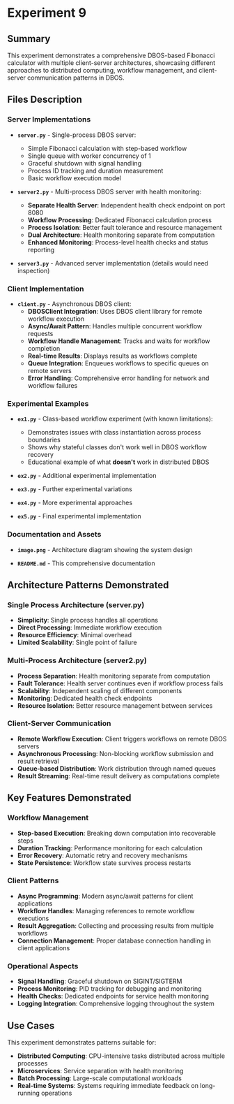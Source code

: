 # Experiment 9

## Summary

This experiment demonstrates a comprehensive DBOS-based Fibonacci calculator with multiple client-server architectures, showcasing different approaches to distributed computing, workflow management, and client-server communication patterns in DBOS.

## Files Description

### Server Implementations

- **`server.py`** - Single-process DBOS server:
  - Simple Fibonacci calculation with step-based workflow
  - Single queue with worker concurrency of 1
  - Graceful shutdown with signal handling
  - Process ID tracking and duration measurement
  - Basic workflow execution model

- **`server2.py`** - Multi-process DBOS server with health monitoring:
  - **Separate Health Server**: Independent health check endpoint on port 8080
  - **Workflow Processing**: Dedicated Fibonacci calculation process
  - **Process Isolation**: Better fault tolerance and resource management
  - **Dual Architecture**: Health monitoring separate from computation
  - **Enhanced Monitoring**: Process-level health checks and status reporting

- **`server3.py`** - Advanced server implementation (details would need inspection)

### Client Implementation

- **`client.py`** - Asynchronous DBOS client:
  - **DBOSClient Integration**: Uses DBOS client library for remote workflow execution
  - **Async/Await Pattern**: Handles multiple concurrent workflow requests
  - **Workflow Handle Management**: Tracks and waits for workflow completion
  - **Real-time Results**: Displays results as workflows complete
  - **Queue Integration**: Enqueues workflows to specific queues on remote servers
  - **Error Handling**: Comprehensive error handling for network and workflow failures

### Experimental Examples

- **`ex1.py`** - Class-based workflow experiment (with known limitations):
  - Demonstrates issues with class instantiation across process boundaries
  - Shows why stateful classes don't work well in DBOS workflow recovery
  - Educational example of what **doesn't** work in distributed DBOS

- **`ex2.py`** - Additional experimental implementation

- **`ex3.py`** - Further experimental variations

- **`ex4.py`** - More experimental approaches

- **`ex5.py`** - Final experimental implementation

### Documentation and Assets

- **`image.png`** - Architecture diagram showing the system design

- **`README.md`** - This comprehensive documentation

## Architecture Patterns Demonstrated

### Single Process Architecture (server.py)
- **Simplicity**: Single process handles all operations
- **Direct Processing**: Immediate workflow execution
- **Resource Efficiency**: Minimal overhead
- **Limited Scalability**: Single point of failure

### Multi-Process Architecture (server2.py)
- **Process Separation**: Health monitoring separate from computation
- **Fault Tolerance**: Health server continues even if workflow process fails
- **Scalability**: Independent scaling of different components
- **Monitoring**: Dedicated health check endpoints
- **Resource Isolation**: Better resource management between services

### Client-Server Communication
- **Remote Workflow Execution**: Client triggers workflows on remote DBOS servers
- **Asynchronous Processing**: Non-blocking workflow submission and result retrieval
- **Queue-based Distribution**: Work distribution through named queues
- **Result Streaming**: Real-time result delivery as computations complete

## Key Features Demonstrated

### Workflow Management
- **Step-based Execution**: Breaking down computation into recoverable steps
- **Duration Tracking**: Performance monitoring for each calculation
- **Error Recovery**: Automatic retry and recovery mechanisms
- **State Persistence**: Workflow state survives process restarts

### Client Patterns
- **Async Programming**: Modern async/await patterns for client applications
- **Workflow Handles**: Managing references to remote workflow executions
- **Result Aggregation**: Collecting and processing results from multiple workflows
- **Connection Management**: Proper database connection handling in client applications

### Operational Aspects
- **Signal Handling**: Graceful shutdown on SIGINT/SIGTERM
- **Process Monitoring**: PID tracking for debugging and monitoring
- **Health Checks**: Dedicated endpoints for service health monitoring
- **Logging Integration**: Comprehensive logging throughout the system

## Use Cases

This experiment demonstrates patterns suitable for:
- **Distributed Computing**: CPU-intensive tasks distributed across multiple processes
- **Microservices**: Service separation with health monitoring
- **Batch Processing**: Large-scale computational workloads
- **Real-time Systems**: Systems requiring immediate feedback on long-running operations
